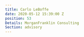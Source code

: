 ```yaml
---
title: Carlo LeBoffe
date: 2020-05-12 15:39:00 Z
position: 53
Details: MorganFranklin Consulting
Section: advisory
---
```


